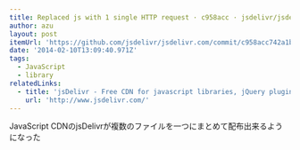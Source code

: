 ```yaml
---
title: Replaced js with 1 single HTTP request · c958acc · jsdelivr/jsdelivr.com
author: azu
layout: post
itemUrl: 'https://github.com/jsdelivr/jsdelivr.com/commit/c958acc742a1bb8d2966ff48a09632284e1dfa05'
date: '2014-02-10T13:09:40.971Z'
tags:
  - JavaScript
  - library
relatedLinks:
  - title: 'jsDelivr - Free CDN for javascript libraries, jQuery plugins, CSS frameworks, Fonts and more'
    url: 'http://www.jsdelivr.com/'
---
```

JavaScript CDNのjsDelivrが複数のファイルを一つにまとめて配布出来るようになった
